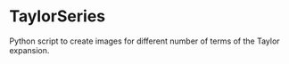 # TaylorSeries
Python script to create images for different number of terms of the Taylor expansion.
